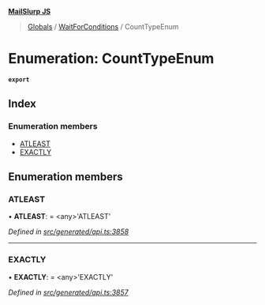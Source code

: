 **[MailSlurp JS](../README.md)**

> [Globals](../README.md) / [WaitForConditions](../modules/waitforconditions.md) / CountTypeEnum

# Enumeration: CountTypeEnum

**`export`** 

## Index

### Enumeration members

* [ATLEAST](waitforconditions.counttypeenum.md#atleast)
* [EXACTLY](waitforconditions.counttypeenum.md#exactly)

## Enumeration members

### ATLEAST

•  **ATLEAST**:  = \<any>'ATLEAST'

*Defined in [src/generated/api.ts:3858](https://github.com/mailslurp/mailslurp-client/blob/65d1444/src/generated/api.ts#L3858)*

___

### EXACTLY

•  **EXACTLY**:  = \<any>'EXACTLY'

*Defined in [src/generated/api.ts:3857](https://github.com/mailslurp/mailslurp-client/blob/65d1444/src/generated/api.ts#L3857)*
